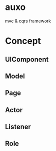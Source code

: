 # auxo
mvc &amp; cqrs framework

# Concept
## UIComponent
## Model
## Page
## Actor
## Listener
## Role
